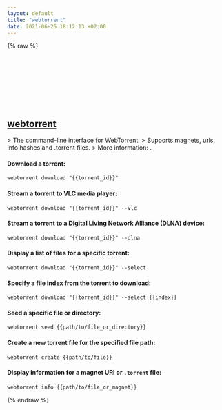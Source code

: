 ```yaml
---
layout: default
title: "webtorrent"
date: 2021-06-25 18:12:13 +02:00
---
```

{% raw %}
<h2 id="webtorrent">
  <a href="/en/common/webtorrent.html">webtorrent</a> <a href="#webtorrent"><svg class="icon">
    <use href="/assets/images/unicode_sprite.svg#link" />
  </svg></a>
</h2>
> The command-line interface for WebTorrent.
> Supports magnets, urls, info hashes and .torrent files.
> More information: <https://github.com/webtorrent/webtorrent-cli>.

#### Download a torrent:
```shell
webtorrent download "{{torrent_id}}"
```
#### Stream a torrent to VLC media player:
```shell
webtorrent download "{{torrent_id}}" --vlc
```
#### Stream a torrent to a Digital Living Network Alliance (DLNA) device:
```shell
webtorrent download "{{torrent_id}}" --dlna
```
#### Display a list of files for a specific torrent:
```shell
webtorrent download "{{torrent_id}}" --select
```
#### Specify a file index from the torrent to download:
```shell
webtorrent download "{{torrent_id}}" --select {{index}}
```
#### Seed a specific file or directory:
```shell
webtorrent seed {{path/to/file_or_directory}}
```
#### Create a new torrent file for the specified file path:
```shell
webtorrent create {{path/to/file}}
```
#### Display information for a magnet URI or `.torrent` file:
```shell
webtorrent info {{path/to/file_or_magnet}}
```
{% endraw %}